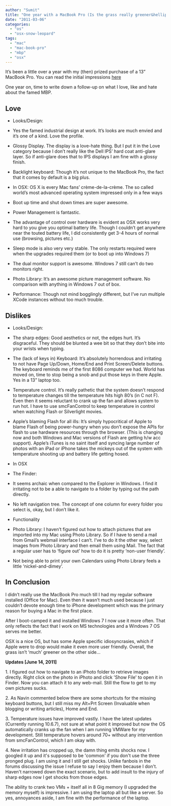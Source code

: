 ```yaml
---
author: "Sumit"
title: "One year with a MacBook Pro (Is the grass really greener&hellip;?)"
date: "2011-03-06"
categories: 
  - "os"
  - "osx-snow-leopard"
tags: 
  - "mac"
  - "mac-book-pro"
  - "mbp"
  - "osx"
---
```


It’s been a little over a year with my (then) prized purchase of a 13” MacBook Pro. You can read the initial impressions [here](https://sumitmaitra.wordpress.com/2010/01/31/first-time-with-a-mac/)

One year on, time to write down a follow-up on what I love, like and hate about the famed MBP.

## Love

- Looks/Design:

- Yes the famed industrial design at work. It’s looks are much envied and it’s one of a kind. Love the profile.
- Glossy Display. The display is a love-hate thing. But I put it in the Love category because I don’t really like the Dell IPS’ hard coat anti-glare layer. So if anti-glare does that to IPS displays I am fine with a glossy finish.
- Backlight keyboard: Though it’s not unique to the MacBook Pro, the fact that it comes by default is a big plus.

- In OSX: OS X is every Mac fans’ crème-de-la-crème. The so called world’s most advanced operating system impressed only in a few ways

- Boot up time and shut down times are super awesome.
- Power Management is fantastic.

- The advantage of control over hardware is evident as OSX works very hard to you give you optimal battery life. Though I couldn’t get anywhere near the touted battery life, I did consistently get 3-4 hours of normal use (browsing, pictures etc.)
- Sleep mode is also very very stable. The only restarts required were when the upgrades required them (or to boot up into Windows 7)

- The dual monitor support is awesome. Windows 7 still can’t do two monitors right.
- Photo Library: It’s an awesome picture management software. No comparison with anything in Windows 7 out of box.
- Performance: Though not mind bogglingly different, but I’ve run multiple XCode instances without too much trouble.

## Dislikes

- Looks/Design:

- The sharp edges: Good aesthetics or not, the edges hurt. It’s disgraceful. They should be blunted a wee bit so that they don’t bite into your wrists when typing.
- The (lack of keys in) Keyboard: It’s absolutely horrendous and irritating to not have Page Up/Down, Home/End and Print Screen/Delete buttons. The keyboard reminds me of the first 8086 computer we had. World has moved on, time to stop being a snob and put those keys in there Apple. Yes in a 13” laptop too.
- Temperature control. It’s really pathetic that the system doesn’t respond to temperature changes till the temperature hits high 80’s (in C not F). Even then it seems reluctant to crank up the fan and allows system to run hot. I have to use smcFanControl to keep temperature in control when watching Flash or Silverlight movies.
- Apple’s blaming Flash for all ills: It’s simply hypocritical of Apple to blame Flash of being power-hungry when you don’t expose the APIs for flash to use hardware resources through the browser. (This is changing now and both Windows and Mac versions of Flash are getting h/w acc support). Apple’s iTunes is no saint itself and syncing large number of photos with an iPad or iPhone takes the mickeys out of the system with temperature shooting up and battery life getting hosed.

- In OSX

- The Finder:

- It seems archaic when compared to the Explorer in Windows. I find it irritating not to be a able to navigate to a folder by typing out the path directly.
- No left navigation tree. The concept of one column for every folder you select is, okay, but I don’t like it.

- Functionality

- Photo Library: I haven’t figured out how to attach pictures that are imported into my Mac using Photo Library. So if I have to send a mail from Gmail’s webmail interface I can’t. I’ve to do it the other way, select images from Photo Library and then email them using Mail. The fact that a regular user has to ‘figure out’ how to do it is pretty ‘non-user friendly’.
- Not being able to print your own Calendars using Photo Library feels a little ‘nickel-and-dimey’.

## In Conclusion

I didn’t really use the MacBook Pro much till I had my regular software installed (Office for Mac). Even then it wasn’t much used because I just couldn’t devote enough time to iPhone development which was the primary reason for buying a Mac in the first place.

After I boot-camped it and installed Windows 7 I now use it more often. That only reflects the fact that I work on MS technologies and a Windows 7 OS serves me better.

OSX is a nice OS, but has some Apple specific idiosyncrasies, which if Apple were to drop would make it even more user friendly. Overall, the grass isn’t ‘much’ greener on the other side…

**Updates \[June 14, 2011\]**

1\. I figured out how to navigate to an iPhoto folder to retrieve images directly. Right click on the photo in iPhoto and click 'Show File' to open it in Finder. Now you can attach it to any web-mail. Still the flow to get to my own pictures sucks.

2\. As Navin commented below there are some shortcuts for the missing keyboard buttons, but I still miss my Alt+Prt Screen (Invaluable when blogging or writing articles), Home and End.

3\. Temperature issues have improved vastly. I have the latest updates (Currently running 10.6.7), not sure at what point it improved but now the OS automatically cranks up the fan when I am running VMWare for my development. Still temperature hovers around 70+ without any intervention from smcFanControl, which I am okay with.

4\. New irritation has cropped up, the damn thing emits shocks now. I googled it up and it's supposed to be 'common' if you don't use the three pronged plug. I am using it and I still get shocks. Unlike fanbois in the forums discussing the issue I refuse to say I enjoy them because I don't. Haven't narrowed down the exact scenario, but to add insult to the injury of sharp edges now I get shocks from those edges.

The ability to crank two VMs + itself all in 8 Gig memory (I upgraded the memory myself) is impressive. I am using the laptop all but like a server. So yes, annoyances aside, I am fine with the performance of the laptop.
